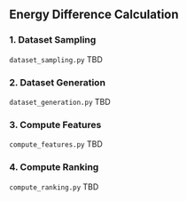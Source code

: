 ## Energy Difference Calculation

### 1. Dataset Sampling

`dataset_sampling.py` TBD

### 2. Dataset Generation

`dataset_generation.py` TBD

### 3. Compute Features

`compute_features.py` TBD

### 4. Compute Ranking

`compute_ranking.py` TBD
